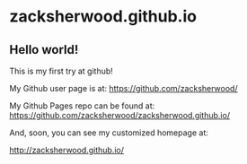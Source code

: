 zacksherwood.github.io
======================
## Hello world!

This is my first try at github!

My Github user page is at: 
https://github.com/zacksherwood/

My Github Pages repo can be found at:  
https://github.com/zacksherwood/zacksherwood.github.io/

And, soon, you can see my customized homepage at:

http://zacksherwood.github.io/
